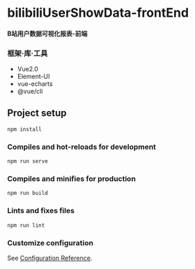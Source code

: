 # bilibiliUserShowData-frontEnd
#### B站用户数据可视化报表-前端
### 框架·库·工具
 - Vue2.0
 - Element-UI
 - vue-echarts 
 - @vue/cli
## Project setup
```
npm install
```

### Compiles and hot-reloads for development
```
npm run serve
```

### Compiles and minifies for production
```
npm run build
```

### Lints and fixes files
```
npm run lint
```

### Customize configuration
See [Configuration Reference](https://cli.vuejs.org/config/).
